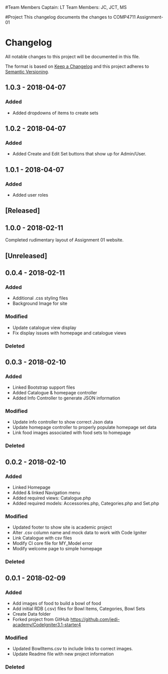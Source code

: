 #Team Members
Captain: LT
Team Members: JC, JCT, MS

#Project
This changelog documents the changes to COMP4711 Assignment-01

# Changelog
All notable changes to this project will be documented in this file.

The format is based on [Keep a Changelog](http://keepachangelog.com/en/1.0.0/)
and this project adheres to [Semantic Versioning](http://semver.org/spec/v2.0.0.html).

## 1.0.3 - 2018-04-07
### Added
- Added dropdowns of items to create sets

## 1.0.2 - 2018-04-07
### Added
- Added Create and Edit Set buttons that show up for Admin/User.

## 1.0.1 - 2018-04-07
### Added
- Added user roles

## [Released]
## 1.0.0 - 2018-02-11
Completed rudimentary layout of Assignment 01 website.

## [Unreleased]

## 0.0.4 - 2018-02-11
### Added
- Additional .css styling files
- Background Image for site

### Modified
- Update catalogue view display
- Fix display issues with homepage and catalogue views

### Deleted

## 0.0.3 - 2018-02-10
### Added
- Linked Bootstrap support files
- Added Catalogue & homepage controller
- Added Info Controller to generate JSON information

### Modified
- Update info controller to show correct Json data
- Update homepage controller to properly populate homepage set data
- Link food images associated with food sets to homepage

### Deleted


## 0.0.2 - 2018-02-10
### Added
- Linked Homepage
- Added & linked Navigation menu
- Added required views: Catalogue.php
- Added required models: Accessories.php, Categories.php and Set.php

### Modified
- Updated footer to show site is academic project
- Alter .csv column name and mock data to work with Code Igniter
- Link Catalogue with csv files
- Modify CI core file for MY_Model error
- Modify welcome page to simple homepage

### Deleted

## 0.0.1 - 2018-02-09
### Added
- Add images of food to build a bowl of food
- Add initial RDB (.csv) files for Bowl Items, Categories, Bowl Sets
- Create Data folder
- Forked project from GitHub https://github.com/jedi-academy/CodeIgniter3.1-starter4

### Modified
- Updated BowlItems.csv to include links to correct images.
- Update Readme file with new project information

### Deleted
